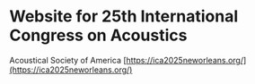 # Website for 25th International Congress on Acoustics
Acoustical Society of America
[https://ica2025neworleans.org/](https://ica2025neworleans.org/)

